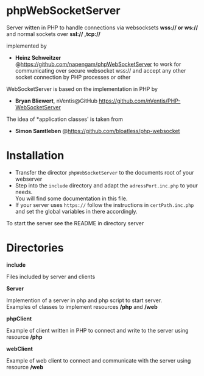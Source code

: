 # phpWebSocketServer

Server witten in PHP to handle connections via websocksets **wss:// or ws://** and normal sockets
over **ssl:// ,tcp://**

implemented by  
- **Heinz Schweitzer** @https://github.com/napengam/phpWebSocketServer 
to work for communicating over secure websocket wss://
and accept any other socket connection by PHP processes or other 


WebSocketServer is based on the implementation in PHP by  
- **Bryan Bliewert**, nVentis@GitHub https://github.com/nVentis/PHP-WebSocketServer

The idea of *application classes' is taken from  
- **Simon Samtleben** @https://github.com/bloatless/php-websocket

# Installation

- Transfer the director  `phpWebSocketServer` to the documents root of your webserver
- Step into the `include` directory and adapt the `adressPort.inc.php` to your needs.  
    You will find some documentation in this file.
- If your server uses  `https://` follow the instructions in `certPath.inc.php` and set the global variables in there accordingly.

To start the server see the README in directory server 


# Directories

**include**

Files included by server and clients

**Server**

Implemention of a server in php and php script to start server.  
Examples of classes to implement resources **/php** and **/web**

**phpClient**

Example of client written in PHP to connect and write to the server using resource **/php** 

**webClient**

Example of web client to connect and communicate with the server  using resource **/web**

